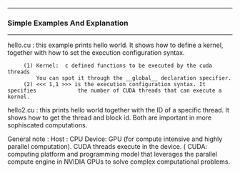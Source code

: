 
------------
### Simple Examples And Explanation
------------


hello.cu : this example prints hello world. It shows how to define a kernel,           together with how to set the execution configuration syntax.
           
      	 (1) Kernel:  c defined functions to be executed by the cuda threads
             You can spot it through the __global__ declaration specifier.
      	 (2) <<< 1,1 >>> is the execution configuration syntax. It specifies             the number of CUDA threads that can execute a kernel.
         

hello2.cu : this prints hello world together with the ID of a specific                  thread. It shows how to get the thread and block id.                        Both are important in more sophiscated computations.


General note :
		Host : CPU
                Device: GPU (for compute intensive and highly parallel                      computation). CUDA threads execute in the device. (
                CUDA: computing platform and programming model that                               leverages the parallel compute engine in NVIDIA GPUs                        to solve complex computational problems. 
